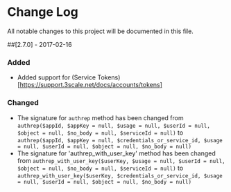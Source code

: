 # Change Log
All notable changes to this project will be documented in this file.

##[2.7.0] - 2017-02-16
### Added
- Added support for (Service Tokens)[https://support.3scale.net/docs/accounts/tokens]

### Changed
- The signature for `authrep` method has been changed from `authrep($appId, $appKey = null, $usage = null, $userId = null, $object = null, $no_body = null, $serviceId = null)` to `authrep($appId, $appKey = null, $credentials_or_service_id, $usage = null, $userId = null, $object = null, $no_body = null)`
- The signature for 'authrep_with_user_key' method has been changed from `authrep_with_user_key($userKey, $usage = null, $userId = null, $object = null, $no_body = null, $serviceId = null)` to `authrep_with_user_key($userKey, $credentials_or_service_id, $usage = null, $userId = null, $object = null, $no_body = null)`

